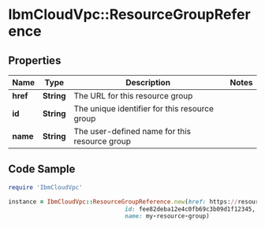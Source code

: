 # IbmCloudVpc::ResourceGroupReference

## Properties

Name | Type | Description | Notes
------------ | ------------- | ------------- | -------------
**href** | **String** | The URL for this resource group | 
**id** | **String** | The unique identifier for this resource group | 
**name** | **String** | The user-defined name for this resource group | 

## Code Sample

```ruby
require 'IbmCloudVpc'

instance = IbmCloudVpc::ResourceGroupReference.new(href: https://resource-controller.cloud.ibm.com/v2/resource_groups/fee82deba12e4c0fb69c3b09d1f12345,
                                 id: fee82deba12e4c0fb69c3b09d1f12345,
                                 name: my-resource-group)
```


